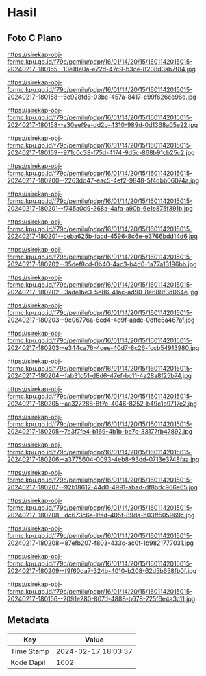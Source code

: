 # Hasil

## Foto C Plano

https://sirekap-obj-formc.kpu.go.id/f79c/pemilu/pdpr/16/01/14/20/15/1601142015015-20240217-180155--13e18e0a-e72d-47c9-b3ce-8208d3ab7f84.jpg

https://sirekap-obj-formc.kpu.go.id/f79c/pemilu/pdpr/16/01/14/20/15/1601142015015-20240217-180158--6e928fd8-03be-457a-8417-c99f626ce96e.jpg

https://sirekap-obj-formc.kpu.go.id/f79c/pemilu/pdpr/16/01/14/20/15/1601142015015-20240217-180158--e30eef9e-dd2b-4310-989d-0d1368a05e22.jpg

https://sirekap-obj-formc.kpu.go.id/f79c/pemilu/pdpr/16/01/14/20/15/1601142015015-20240217-180159--971c0c38-f75d-4174-9d5c-868b91cb25c2.jpg

https://sirekap-obj-formc.kpu.go.id/f79c/pemilu/pdpr/16/01/14/20/15/1601142015015-20240217-180200--2263dd47-eac5-4ef2-9848-5f4dbb06074a.jpg

https://sirekap-obj-formc.kpu.go.id/f79c/pemilu/pdpr/16/01/14/20/15/1601142015015-20240217-180201--f745a0d9-268a-4afa-a90b-6e1e875f391b.jpg

https://sirekap-obj-formc.kpu.go.id/f79c/pemilu/pdpr/16/01/14/20/15/1601142015015-20240217-180201--ceba625b-facd-4596-8c6e-e3766bdd14d6.jpg

https://sirekap-obj-formc.kpu.go.id/f79c/pemilu/pdpr/16/01/14/20/15/1601142015015-20240217-180202--35def8cd-0b40-4ac3-b4d0-1a77a13196bb.jpg

https://sirekap-obj-formc.kpu.go.id/f79c/pemilu/pdpr/16/01/14/20/15/1601142015015-20240217-180202--3ade1be3-5e86-41ac-ad90-8e688f3d064e.jpg

https://sirekap-obj-formc.kpu.go.id/f79c/pemilu/pdpr/16/01/14/20/15/1601142015015-20240217-180203--9c06776a-6ed4-4d9f-aade-0dffe6a467af.jpg

https://sirekap-obj-formc.kpu.go.id/f79c/pemilu/pdpr/16/01/14/20/15/1601142015015-20240217-180203--e344ca76-4cee-40d7-8c26-fccb54913980.jpg

https://sirekap-obj-formc.kpu.go.id/f79c/pemilu/pdpr/16/01/14/20/15/1601142015015-20240217-180204--fab31c51-d8d6-47ef-bc11-4a28a8f25b74.jpg

https://sirekap-obj-formc.kpu.go.id/f79c/pemilu/pdpr/16/01/14/20/15/1601142015015-20240217-180205--aa327288-8f7e-4046-8252-b49c1b9717c2.jpg

https://sirekap-obj-formc.kpu.go.id/f79c/pemilu/pdpr/16/01/14/20/15/1601142015015-20240217-180205--7e3f7fe4-b169-4b1b-be7c-33177fb47892.jpg

https://sirekap-obj-formc.kpu.go.id/f79c/pemilu/pdpr/16/01/14/20/15/1601142015015-20240217-180206--a3775604-0093-4eb8-93dd-0713e3748faa.jpg

https://sirekap-obj-formc.kpu.go.id/f79c/pemilu/pdpr/16/01/14/20/15/1601142015015-20240217-180207--92b18612-44d0-4991-abad-df8bdc966e65.jpg

https://sirekap-obj-formc.kpu.go.id/f79c/pemilu/pdpr/16/01/14/20/15/1601142015015-20240217-180208--dc673c6a-1fed-405f-89da-b03ff505969c.jpg

https://sirekap-obj-formc.kpu.go.id/f79c/pemilu/pdpr/16/01/14/20/15/1601142015015-20240217-180208--87efb207-f803-433c-ac0f-1b9821777031.jpg

https://sirekap-obj-formc.kpu.go.id/f79c/pemilu/pdpr/16/01/14/20/15/1601142015015-20240217-180209--f9f60da7-324b-4010-b208-62d5b658fb0f.jpg

https://sirekap-obj-formc.kpu.go.id/f79c/pemilu/pdpr/16/01/14/20/15/1601142015015-20240217-180156--2091e280-807d-4888-b678-725f6e4a3c11.jpg


## Metadata

| Key        | Value               |
| ---------- | ------------------- |
| Time Stamp | 2024-02-17 18:03:37 |
| Kode Dapil | 1602                |



